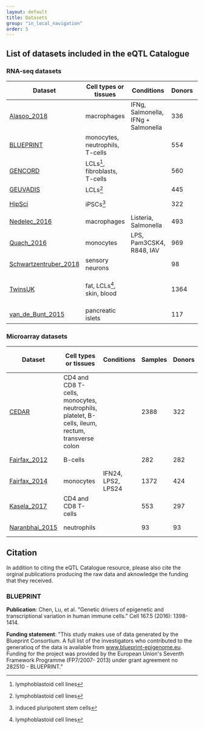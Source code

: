 ```yaml
---
layout: default
title: Datasets
group: "in_local_navigation"
order: 5
---
```



## List of datasets included in the eQTL Catalogue

### RNA-seq datasets

| Dataset | Cell types or tissues | Conditions | Donors | Samples | Expression Atlas | Raw expression data | Raw genotype data |
|---|---|---|---|---|---|---|---|
[Alasoo_2018](http://dx.doi.org/10.1038/s41588-018-0046-7) | macrophages | IFNg, Salmonella, IFNg + Salmonella | 336 | 84 |  | [EGAD00001003204](https://www.ebi.ac.uk/ega/datasets/EGAD00001003204); [PRJEB18997](https://www.ebi.ac.uk/ena/data/view/PRJEB18997) | [EGAD00010001147](https://www.ebi.ac.uk/ega/datasets/EGAD00010001147); [PRJEB11752](https://www.ebi.ac.uk/ena/data/view/PRJEB11752)
[BLUEPRINT](https://doi.org/10.1016/j.cell.2016.10.026) | monocytes, neutrophils, T-cells |  | 554 | 197 |  | [EGAD00001002671](https://www.ebi.ac.uk/ega/datasets/EGAD00001002671); [EGAD00001002674](https://www.ebi.ac.uk/ega/datasets/EGAD00001002674); [EGAD00001002675](https://www.ebi.ac.uk/ega/datasets/EGAD00001002675) | [EGAD00001002663](https://www.ebi.ac.uk/ega/datasets/EGAD00001002663)
[GENCORD](https://doi.org/10.7554/eLife.00523) | LCLs[^2], fibroblasts, T-cells |  | 560 | 195 |  | [EGAD00001000425](https://www.ebi.ac.uk/ega/datasets/EGAD00001000425) | [EGAD00001000428](https://www.ebi.ac.uk/ega/datasets/EGAD00001000428)
[GEUVADIS](https://doi.org/10.1038/nature12531) | LCLs[^2] |  | 445 | 445 |  | [E-GEUV-1](https://www.ebi.ac.uk/arrayexpress/experiments/E-GEUV-1) | 1000 Genomes
[HipSci](https://doi.org/10.1038/nature22403) | iPSCs[^1] |  | 322 | 322 | [E-MTAB-4748](https://www.ebi.ac.uk/gxa/experiments/E-MTAB-4748) | [EGAD00001003529](https://www.ebi.ac.uk/ega/datasets/EGAD00001003529); [PRJEB7388](https://www.ebi.ac.uk/ena/data/view/PRJEB7388) | [EGAD00010001147](https://www.ebi.ac.uk/ega/datasets/EGAD00010001147); [PRJEB11752](https://www.ebi.ac.uk/ena/data/view/PRJEB11752)
[Nedelec_2016](http://dx.doi.org/10.1016/j.cell.2016.09.025) | macrophages | Listeria, Salmonella | 493 | 168 |  | [GSE81046](https://www.ncbi.nlm.nih.gov/geo/query/acc.cgi?acc=GSE81046) | Not deposited
[Quach_2016](http://dx.doi.org/10.1016/j.cell.2016.09.024) | monocytes | LPS, Pam3CSK4, R848, IAV | 969 | 200 |  | [EGAD00001002714](https://www.ebi.ac.uk/ega/datasets/EGAD00001002714) | [EGAD00010001131](https://www.ebi.ac.uk/ega/datasets/EGAD00010001131)
[Schwartzentruber_2018](http://dx.doi.org/10.1038/s41588-017-0005-8) | sensory neurons |  | 98 | 98 |  | [EGAD00001003145](https://www.ebi.ac.uk/ega/datasets/EGAD00001003145); [PRJEB18630](https://www.ebi.ac.uk/ena/data/view/PRJEB18630) | [EGAD00010001147](https://www.ebi.ac.uk/ega/datasets/EGAD00010001147); [PRJEB11752](https://www.ebi.ac.uk/ena/data/view/PRJEB11752)
[TwinsUK](http://dx.doi.org/10.1038/ng.3162) | fat, LCLs[^2], skin, blood |  | 1364 | 433 |  | [EGAD00001001086](https://www.ebi.ac.uk/ega/datasets/EGAD00001001086); [EGAD00001001087](https://www.ebi.ac.uk/ega/datasets/EGAD00001001087); [EGAD00001001088](https://www.ebi.ac.uk/ega/datasets/EGAD00001001088); [EGAD00001001089](https://www.ebi.ac.uk/ega/datasets/EGAD00001001089) | Not deposited
[van_de_Bunt_2015](https://doi.org/10.1371/journal.pgen.1005694) | pancreatic islets |  | 117 | 117 |  | [EGAD00001001601](https://www.ebi.ac.uk/ega/datasets/EGAD00001001601) | [EGAD00001001601](https://www.ebi.ac.uk/ega/datasets/EGAD00001001601)

### Microarray datasets

| Dataset | Cell types or tissues | Conditions | Samples | Donors | Expression Atlas | Raw expression data | Raw genotype data |
|---|---|---|---|---|---|---|---|
[CEDAR](http://dx.doi.org/10.1038/s41467-018-04365-8) | CD4 and CD8 T-cells, monocytes, neutrophils, platelet, B-cells, ileum, rectum, transverse colon |  | 2388 | 322 |  | [E-MTAB-6667](https://www.ebi.ac.uk/arrayexpress/experiments/E-MTAB-6667) | [E-MTAB-6666](https://www.ebi.ac.uk/arrayexpress/experiments/E-MTAB-6666)
[Fairfax_2012](http://dx.doi.org/10.1038/ng.2205) | B-cells |  | 282 | 282 |  | [E-MTAB-945](https://www.ebi.ac.uk/arrayexpress/experiments/E-MTAB-945) | [EGAD00010000144](https://www.ebi.ac.uk/ega/datasets/EGAD00010000144); [EGAD00010000520](https://www.ebi.ac.uk/ega/datasets/EGAD00010000520)
[Fairfax_2014](http://dx.doi.org/10.1126/science.1246949) | monocytes | IFN24, LPS2, LPS24 | 1372 | 424 |  | [E-MTAB-2232](https://www.ebi.ac.uk/arrayexpress/experiments/E-MTAB-2232) | [EGAD00010000144](https://www.ebi.ac.uk/ega/datasets/EGAD00010000144); [EGAD00010000520](https://www.ebi.ac.uk/ega/datasets/EGAD00010000520)
[Kasela_2017](http://dx.doi.org/10.1371/journal.pgen.1006643) | CD4 and CD8 T-cells |  | 553 | 297 |  | [GSE78840](https://www.ncbi.nlm.nih.gov/geo/query/acc.cgi?acc=GSE78840) | Not deposited
[Naranbhai_2015](http://dx.doi.org/10.1038/ncomms8545) | neutrophils |  | 93 | 93 |  | [E-MTAB-3536](https://www.ebi.ac.uk/arrayexpress/experiments/E-MTAB-3536) | [EGAD00010000144](https://www.ebi.ac.uk/ega/datasets/EGAD00010000144); [EGAD00010000520](https://www.ebi.ac.uk/ega/datasets/EGAD00010000520)


[^1]: induced pluripotent stem cells
[^2]: lymphoblastoid cell lines

## Citation
In addition to citing the eQTL Catalogue resource, please also cite the orginal publications producing the raw data and aknowledge the funding that they received. 

### BLUEPRINT
**Publication**: Chen, Lu, et al. "Genetic drivers of epigenetic and transcriptional variation in human immune cells." Cell 167.5 (2016): 1398-1414.

**Funding statement**: "This study makes use of data generated by the Blueprint Consortium. A full list of the investigators who contributed to the generatioq of the data is available from www.blueprint-epigenome.eu. Funding for the project was provided by the European Union's Seventh Framework Programme (FP7/2007- 2013) under grant agreement no 282510 - BLUEPRINT."


<!--stackedit_data:
eyJoaXN0b3J5IjpbLTg0NTM3NTE0OSw5NDMzODk1MDUsMTE4MD
YxOTUzLDgyNzI3NDksNzA3OTM2OTg1LDEzMTYyMjk1NjMsLTIx
MTM5NDA5NjUsLTI2OTIyMzEzMSwxODc2MDA5NDkyLC0xODc3Mj
U2ODU4LDE4Mjk2MjUxNTJdfQ==
-->
